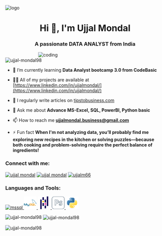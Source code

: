 ![logo](https://i.ibb.co/nmdyzM7/Github-Banner.png)
<h1 align="center">Hi 👋, I'm Ujjal Mondal</h1>
<h3 align="center">A passionate DATA ANALYST from India</h3>

<img align="right" alt="coding" width="400" src="https://user-images.githubusercontent.com/55389276/140866485-8fb1c876-9a8f-4d6a-98dc-08c4981eaf70.gif">

<p align="left"> <img src="https://komarev.com/ghpvc/?username=ujjal-mondal98&label=Profile%20views&color=0e75b6&style=flat" alt="ujjal-mondal98" /> </p>

- 🌱 I’m currently learning **Data Analyst bootcamp 3.0 from CodeBasic**

- 👨‍💻 All of my projects are available at [https://www.linkedin.com/in/ujjalmondal/](https://www.linkedin.com/in/ujjalmondal/)

- 📝 I regularly write articles on [tipstobusiness.com](https://tipstobusiness.com)

- 💬 Ask me about **Advance MS-Excel, SQL, PowerBI, Python basic**

- 📫 How to reach me **ujjalmondal.business@gmail.com**

- ⚡ Fun fact **When I'm not analyzing data, you’ll probably find me exploring new recipes in the kitchen or solving puzzles—because both cooking and problem-solving require the perfect balance of ingredients!**

<h3 align="left">Connect with me:</h3>
<p align="left">
<a href="https://linkedin.com/in/ujjal mondal" target="blank"><img align="center" src="https://raw.githubusercontent.com/rahuldkjain/github-profile-readme-generator/master/src/images/icons/Social/linked-in-alt.svg" alt="ujjal mondal" height="30" width="40" /></a>
<a href="https://fb.com/ujjal mondal" target="blank"><img align="center" src="https://raw.githubusercontent.com/rahuldkjain/github-profile-readme-generator/master/src/images/icons/Social/facebook.svg" alt="ujjal mondal" height="30" width="40" /></a>
<a href="https://instagram.com/ujjalm66" target="blank"><img align="center" src="https://raw.githubusercontent.com/rahuldkjain/github-profile-readme-generator/master/src/images/icons/Social/instagram.svg" alt="ujjalm66" height="30" width="40" /></a>
</p>
<h3 style="text-align: left;">Languages and Tools:</h3>
<p align="left"> <a href="https://www.microsoft.com/en-us/sql-server" target="_blank" rel="noreferrer"> <img src="https://www.svgrepo.com/show/303229/microsoft-sql-server-logo.svg" alt="mssql" width="40" height="40"/> </a> <a href="https://www.mysql.com/" target="_blank" rel="noreferrer"> <img src="https://raw.githubusercontent.com/devicons/devicon/master/icons/mysql/mysql-original-wordmark.svg" alt="mysql" width="40" height="40"/> </a> <a href="https://pandas.pydata.org/" target="_blank" rel="noreferrer"> <img src="https://raw.githubusercontent.com/devicons/devicon/2ae2a900d2f041da66e950e4d48052658d850630/icons/pandas/pandas-original.svg" alt="pandas" width="40" height="40"/> </a> <a href="https://www.photoshop.com/en" target="_blank" rel="noreferrer"> <img src="https://raw.githubusercontent.com/devicons/devicon/master/icons/photoshop/photoshop-line.svg" alt="photoshop" width="40" height="40"/> </a> <a href="https://www.python.org" target="_blank" rel="noreferrer"> <img src="https://raw.githubusercontent.com/devicons/devicon/master/icons/python/python-original.svg" alt="python" width="40" height="40"/> </a> </p>

<p><img align="left" src="https://github-readme-stats.vercel.app/api/top-langs?username=ujjal-mondal98&show_icons=true&locale=en&layout=compact" alt="ujjal-mondal98" /></p>

<p>&nbsp;<img align="center" src="https://github-readme-stats.vercel.app/api?username=ujjal-mondal98&show_icons=true&locale=en" alt="ujjal-mondal98" /></p>

<p><img align="center" src="https://github-readme-streak-stats.herokuapp.com/?user=ujjal-mondal98&" alt="ujjal-mondal98" /></p>

